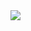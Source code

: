<img src="https://github-readme-stats.vercel.app/api/wakatime?username=chaoky&layout=compact&card_width=495&api_domain=waka.flamingos.zip&custom_title=Last%20Month&hide=unknown" />
